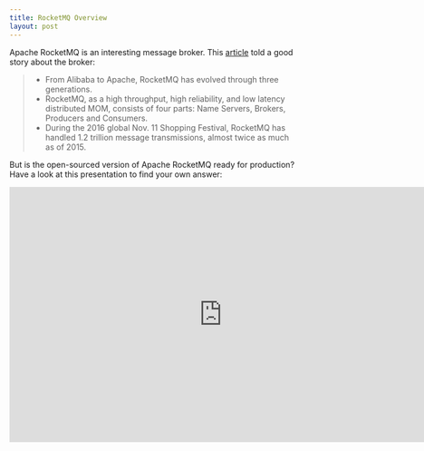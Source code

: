 ```yaml
---
title: RocketMQ Overview
layout: post
---
```


Apache RocketMQ is an interesting message broker. This [article](https://www.infoq.com/articles/alibaba-apache-rocketmq) told a good story about the broker:

> + From Alibaba to Apache, RocketMQ has evolved through three generations.
> + RocketMQ, as a high throughput, high reliability, and low latency distributed MOM, consists of four parts: Name Servers, Brokers, Producers and Consumers.
> + During the 2016 global Nov. 11 Shopping Festival, RocketMQ has handled 1.2 trillion message transmissions, almost twice as much as of 2015.

But is the open-sourced version of Apache RocketMQ ready for production? Have a look at this presentation to find your own answer:

<iframe src="https://docs.google.com/presentation/d/e/2PACX-1vSYh_VLxFCAqKLxGVZvtOw7Nu_MSXL3v-wbUMJt6k_dW0BrxkR7haZb1M-eGLZi3eaXcRXA2AKfxP3l/embed?start=false&loop=false&delayms=3000" frameborder="0" width="750" height="450" allowfullscreen="true" mozallowfullscreen="true" webkitallowfullscreen="true"></iframe>
